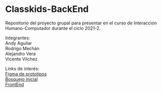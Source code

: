 # Classkids-BackEnd
Repositorio del proyecto grupal para presentar en el curso de Interacción Humano-Computador durante el ciclo 2021-2.   
   
Integrantes:   
Andy Aguilar   
Rodrigo Mechán   
Alejandro Vera   
Vicente Vilchez   
   
   
Links de interés:   
[Figma de prototipos](https://www.figma.com/file/328CR4K4dDraH3TDoChSNh/Proyecto-de-IHC)   
[Bosquejo inicial](https://www.figma.com/file/pTSRlugnUrsbHw9TYKTr3Q/Bosquejo?node-id=0%3A1)   
[FrontEnd](https://github.com/DokiDokiMorning/Grupo-5-IHC/tree/main/classkids)
